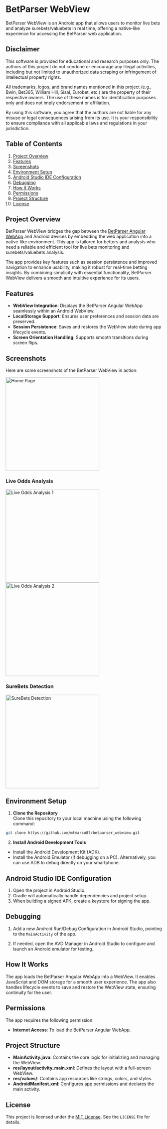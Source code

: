 # BetParser WebView

BetParser WebView is an Android app that allows users to monitor live bets and analyze surebets/valuebets in real time, offering a native-like experience for accessing the BetParser web application.

## Disclaimer

This software is provided for educational and research purposes only. The authors of this project do not condone or encourage any illegal activities, including but not limited to unauthorized data scraping or infringement of intellectual property rights.

All trademarks, logos, and brand names mentioned in this project (e.g., Bwin, Bet365, William Hill, Sisal, Eurobet, etc.) are the property of their respective owners. The use of these names is for identification purposes only and does not imply endorsement or affiliation.

By using this software, you agree that the authors are not liable for any misuse or legal consequences arising from its use. It is your responsibility to ensure compliance with all applicable laws and regulations in your jurisdiction.

## Table of Contents

1. [Project Overview](#project-overview)
2. [Features](#features)
3. [Screenshots](#screenshots)
4. [Environment Setup](#environment-setup)
5. [Android Studio IDE Configuration](#android-studio-ide-configuration)
6. [Debugging](#debugging)
7. [How It Works](#how-it-works)
8. [Permissions](#permissions)
9. [Project Structure](#project-structure)
10. [License](#license)

## Project Overview

BetParser WebView bridges the gap between the [BetParser Angular WebApp](https://github.com/mtmarco87/betparser_webapp.git) and Android devices by embedding the web application into a native-like environment. This app is tailored for bettors and analysts who need a reliable and efficient tool for live bets monitoring and surebets/valuebets analysis.

The app provides key features such as session persistence and improved navigation to enhance usability, making it robust for real-time betting insights. By combining simplicity with essential functionality, BetParser WebView delivers a smooth and intuitive experience for its users.

## Features

- **WebView Integration**: Displays the BetParser Angular WebApp seamlessly within an Android WebView.
- **LocalStorage Support**: Ensures user preferences and session data are preserved.
- **Session Persistence**: Saves and restores the WebView state during app lifecycle events.
- **Screen Orientation Handling**: Supports smooth transitions during screen flips.

## Screenshots

Here are some screenshots of the BetParser WebView in action:

<img src="assets/screenshots/webview-1.png" alt="Home Page" width="300">

### Live Odds Analysis

<img src="assets/screenshots/webview-2.png" alt="Live Odds Analysis 1" width="300">
<img src="assets/screenshots/webview-3.png" alt="Live Odds Analysis 2" width="300">

### SureBets Detection

<img src="assets/screenshots/webview-4.png" alt="SureBets Detection" width="300">

## Environment Setup

1. **Clone the Repository**  
   Clone this repository to your local machine using the following command:

```bash
git clone https://github.com/mtmarco87/betparser_webview.git
```

2. **Install Android Development Tools**

- Install the Android Development Kit (ADK).
- Install the Android Emulator (if debugging on a PC). Alternatively, you can use ADB to debug directly on your smartphone.

## Android Studio IDE Configuration

1. Open the project in Android Studio.
2. Gradle will automatically handle dependencies and project setup.
3. When building a signed APK, create a keystore for signing the app.

## Debugging

1. Add a new Android Run/Debug Configuration in Android Studio, pointing to the `MainActivity` of the app.

2. If needed, open the AVD Manager in Android Studio to configure and launch an Android emulator for testing.

## How It Works

The app loads the BetParser Angular WebApp into a WebView. It enables JavaScript and DOM storage for a smooth user experience. The app also handles lifecycle events to save and restore the WebView state, ensuring continuity for the user.

## Permissions

The app requires the following permission:

- **Internet Access**: To load the BetParser Angular WebApp.

## Project Structure

- **MainActivity.java**: Contains the core logic for initializing and managing the WebView.
- **res/layout/activity_main.xml**: Defines the layout with a full-screen WebView.
- **res/values/**: Contains app resources like strings, colors, and styles.
- **AndroidManifest.xml**: Configures app permissions and declares the main activity.

## License

This project is licensed under the [MIT License](LICENSE). See the `LICENSE` file for details.
